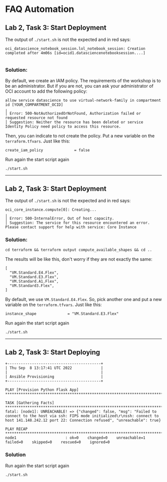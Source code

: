 # FAQ Automation

## Lab 2, Task 3: Start Deployment

The output of `./start.sh` is not the expected and in red says:
```
oci_datascience_notebook_session.lol_notebook_session: Creation completed after 4m06s [id=ocid1.datasciencenotebooksession....]


```

### Solution:

By default, we create an IAM policy. The requirements of the workshop is to be an administrator. But if you are not, you can ask your administrator of OCI account to add the following policy:

```
allow service datascience to use virtual-network-family in compartment id [YOUR_COMPARTMENT_OCID]
╷
│ Error: 500-NotAuthorizedOrNotFound, Authorization failed or requested resource not found
│ Suggestion: Neither the resource has been deleted or service Identity Policy need policy to access this resource.
```

Then, you can indicate to not create the policy. Put a new variable on the `terraform.tfvars`. Just like this:
```
create_iam_policy              = false
```

Run again the start script again
```
./start.sh
```

---

## Lab 2, Task 3: Start Deployment

The output of `./start.sh` is not the expected and in red says:
```
oci_core_instance.compute[0]: Creating...
╷
│ Error: 500-InternalError, Out of host capacity.
│ Suggestion: The service for this resource encountered an error. Please contact support for help with service: Core Instance
```

### Solution:
```
cd terraform && terraform output compute_available_shapes && cd ..
```

The results will be like this, don't worry if they are not exactly the same:
```
[
  "VM.Standard.E4.Flex",
  "VM.Standard.E3.Flex",
  "VM.Standard.A1.Flex",
  "VM.Standard3.Flex",
]
```

By default, we use `VM.Standard.E4.Flex`. So, pick another one and put a new variable on the `terraform.tfvars`. Just like this:
```
instance_shape              = "VM.Standard.E3.Flex"
```

Run again the start script again
```
./start.sh
```

---

## Lab 2, Task 3: Start Deploying

```
+------------------------------------------+
| Thu Sep  8 13:17:41 UTC 2022             |
|                                          |
| Ansible Provisioning                     |
+------------------------------------------+

PLAY [Provision Python Flask App] ******************************************************************************************************************************************************************************************************************************************

TASK [Gathering Facts] *****************************************************************************************************************************************************************************************************************************************************
fatal: [node1]: UNREACHABLE! => {"changed": false, "msg": "Failed to connect to the host via ssh: FIPS mode initialized\r\nssh: connect to host 141.148.242.12 port 22: Connection refused", "unreachable": true}

PLAY RECAP *****************************************************************************************************************************************************************************************************************************************************************
node1                      : ok=0    changed=0    unreachable=1    failed=0    skipped=0    rescued=0    ignored=0
```

### Solution

Run again the start script again
```
./start.sh
```